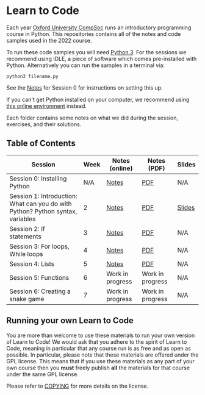# Learn to Code

Each year [Oxford University CompSoc][compsoc] runs an introductory programming
course in Python. This repositories contains all of the notes and code samples used in the
2022 course.

To run these code samples you will need [Python 3][python]. For the sessions we recommend using IDLE, a piece of software which comes pre-installed with Python. Alternatively you can run the samples in a terminal via:

`python3 filename.py`

See the [Notes][s0notes] for Session 0 for instructions on setting this up. 

If you can't get Python installed on your computer, we recommend using [this
online environment][replit] instead.

Each folder contains some notes on what we did during the session, exercises,
and their solutions.

[compsoc]: https://ox.compsoc.net
[python]: https://python.org
[replit]: http://repl.it/languages/python3

## Table of Contents

| Session           | Week | Notes (online)            |  Notes (PDF)            | Slides                |
| ----------------- | ---- | ----------------- | --------------------- | --------------------- |
| Session 0: Installing Python                                  | N/A  | [Notes][s0notes]  | [PDF][s0pdf] | N/A |
| Session 1: Introduction: What can you do with Python? Python syntax, variables | 2    | [Notes][s1notes]  | [PDF][s1pdf]| [Slides][s1slides] |
| Session 2: If statements                | 3    | [Notes][s2notes]  | [PDF][s2pdf] | N/A |
| Session 3: For loops, While loops                                          | 4    | [Notes][s3notes]  | [PDF][s3pdf]| N/A |
| Session 4: Lists                 | 5    | [Notes][s4notes]  | [PDF][s4pdf] | N/A |
| Session 5: Functions         | 6    | Work in progress  | Work in progress | N/A |
| Session 6: Creating a snake game   | 7    | Work in progress  | Work in progress | N/A |

[s0notes]: https://github.com/oxcompsoc/learntocode/tree/master/session0/README.md
[s0pdf]: https://github.com/oxcompsoc/learntocode/tree/master/session0/Notes.pdf

[s1notes]: https://github.com/oxcompsoc/learntocode/tree/master/session1/README.md
[s1pdf]: https://github.com/oxcompsoc/learntocode/tree/master/session1/Notes.pdf
[s1slides]: https://github.com/oxcompsoc/learntocode/blob/master/session1/Slides.pdf
[s1video]: https://youtu.be/yAzp_pRXVPg

[s2notes]: https://github.com/oxcompsoc/learntocode/tree/master/session2/README.md
[s2pdf]: https://github.com/oxcompsoc/learntocode/tree/master/session2/Notes.pdf
[s2slides]: https://github.com/oxcompsoc/learntocode/blob/master/session2/slides.pdf
[s2video]: https://youtu.be/orWvOaR0p8E

[s3notes]: https://github.com/oxcompsoc/learntocode/tree/master/session3/README.md
[s3pdf]: https://github.com/oxcompsoc/learntocode/tree/master/session3/Notes.pdf
[s3slides]: https://github.com/oxcompsoc/learntocode/blob/master/session3/slides.pdf
[s3video]: https://www.youtube.com/watch?v=TU1aisio7IU

[s4notes]: https://github.com/oxcompsoc/learntocode/tree/master/session4/README.md
[s4pdf]: https://github.com/oxcompsoc/learntocode/tree/master/session4/Notes.pdf
[s4slides]: https://github.com/oxcompsoc/learntocode/blob/master/session4/slides.pdf
[s4video]: https://youtu.be/E-QXg8Gc-nU

[s5notes]: https://github.com/oxcompsoc/learntocode/tree/master/session5/README.md
[s5pdf]: https://github.com/oxcompsoc/learntocode/tree/master/session5/Notes.pdf
[s5slides]: https://github.com/oxcompsoc/learntocode/blob/master/session5/slides.pdf
[s5video]: https://youtu.be/uDT3xMpaCKY

[s6notes]: https://github.com/oxcompsoc/learntocode/tree/master/session6/README.md
[s6pdf]: https://github.com/oxcompsoc/learntocode/tree/master/session6/Notes.pdf
[s6slides]: https://github.com/oxcompsoc/learntocode/blob/master/session6/slides.pdf

## Running your own Learn to Code

You are more than welcome to use these materials to run your own version of Learn to Code! We would ask that you adhere to the spirit of Learn to Code, meaning in particular that any course run is as free and as open as possible. In particular, please note that these materials are offered under the GPL license. This means that if you use these materials as any part of your own course then you **must** freely publish **all** the materials for that course under the same GPL license.

Please refer to [COPYING][copying] for more details on the license.

[copying]: https://github.com/oxcompsoc/learntocode/tree/master/COPYING
